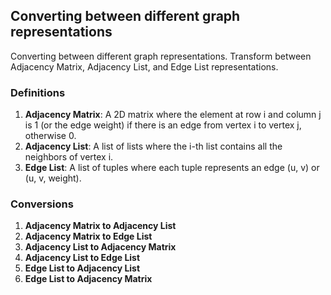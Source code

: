 ## Converting between different graph representations
Converting between different graph representations. Transform between Adjacency Matrix, Adjacency List, and Edge List representations.

### Definitions
1. <b>Adjacency Matrix</b>: A 2D matrix where the element at row i and column j is 1 (or the edge weight) if there is an edge from vertex i to vertex j, otherwise 0.
2. <b>Adjacency List</b>: A list of lists where the i-th list contains all the neighbors of vertex i.
3. <b>Edge List</b>: A list of tuples where each tuple represents an edge (u, v) or (u, v, weight).

### Conversions
1. <b>Adjacency Matrix to Adjacency List</b>
2. <b>Adjacency Matrix to Edge List</b>
3. <b>Adjacency List to Adjacency Matrix</b> 
4. <b>Adjacency List to Edge List</b>
5. <b>Edge List to Adjacency List</b>
6. <b>Edge List to Adjacency Matrix</b>